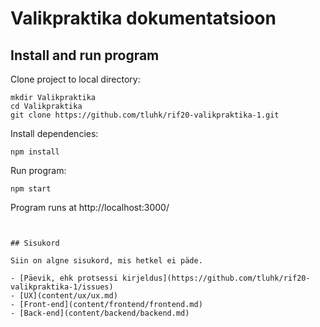 # Valikpraktika dokumentatsioon

## Install and run program

Clone project to local directory:

```
mkdir Valikpraktika
cd Valikpraktika
git clone https://github.com/tluhk/rif20-valikpraktika-1.git
```

Install dependencies:

```
npm install
```

Run program:

```
npm start
```

Program runs at http://localhost:3000/

```


## Sisukord

Siin on algne sisukord, mis hetkel ei päde.

- [Päevik, ehk protsessi kirjeldus](https://github.com/tluhk/rif20-valikpraktika-1/issues)
- [UX](content/ux/ux.md)
- [Front-end](content/frontend/frontend.md)
- [Back-end](content/backend/backend.md)
```
